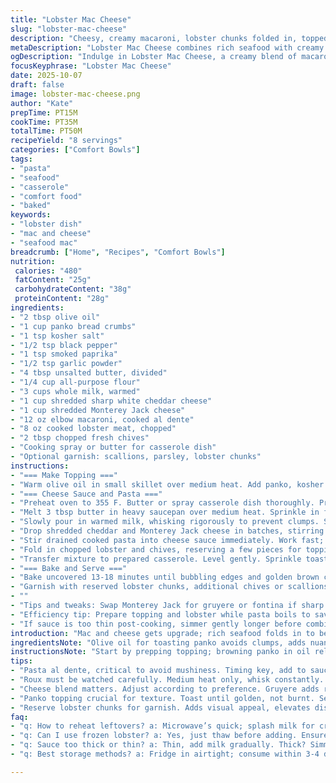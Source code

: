 ```yaml
---
title: "Lobster Mac Cheese"
slug: "lobster-mac-cheese"
description: "Cheesy, creamy macaroni, lobster chunks folded in, topped with crispy seasoned crumbs. Uses flour roux base for thick sauce. Panko crumbs toasted with olive oil, smoked paprika, garlic powder, salt, and pepper for crunch and flavor. Baked to meld and brown the top, lobster juices infuse pasta. Handy tweaks like Monterey Jack instead of cheddar, crab swap, or half and half dairy adjustments add variety. Solid textures and seasoning cues vital for balance. Timing flexes for bubbling, browning, and lobster warmth. Easy pantry swaps, ensuring robust, layered seafood and cheese experience in a home setup."
metaDescription: "Lobster Mac Cheese combines rich seafood with creamy cheeses for a textured dish that excites the palate."
ogDescription: "Indulge in Lobster Mac Cheese, a creamy blend of macaroni, shredded cheeses, and buttery lobster for a rich dining experience."
focusKeyphrase: "Lobster Mac Cheese"
date: 2025-10-07
draft: false
image: lobster-mac-cheese.png
author: "Kate"
prepTime: PT15M
cookTime: PT35M
totalTime: PT50M
recipeYield: "8 servings"
categories: ["Comfort Bowls"]
tags:
- "pasta"
- "seafood"
- "casserole"
- "comfort food"
- "baked"
keywords:
- "lobster dish"
- "mac and cheese"
- "seafood mac"
breadcrumb: ["Home", "Recipes", "Comfort Bowls"]
nutrition: 
 calories: "480"
 fatContent: "25g"
 carbohydrateContent: "38g"
 proteinContent: "28g"
ingredients:
- "2 tbsp olive oil"
- "1 cup panko bread crumbs"
- "1 tsp kosher salt"
- "1/2 tsp black pepper"
- "1 tsp smoked paprika"
- "1/2 tsp garlic powder"
- "4 tbsp unsalted butter, divided"
- "1/4 cup all-purpose flour"
- "3 cups whole milk, warmed"
- "1 cup shredded sharp white cheddar cheese"
- "1 cup shredded Monterey Jack cheese"
- "12 oz elbow macaroni, cooked al dente"
- "8 oz cooked lobster meat, chopped"
- "2 tbsp chopped fresh chives"
- "Cooking spray or butter for casserole dish"
- "Optional garnish: scallions, parsley, lobster chunks"
instructions:
- "=== Make Topping ==="
- "Warm olive oil in small skillet over medium heat. Add panko, kosher salt, black pepper, smoked paprika, garlic powder. Stir constantly. Toast crumbs 4-5 minutes until golden brown, nutty smell, dry texture. Avoid burning; fragile crumbs turn bitter fast. Remove from heat; set aside."
- "=== Cheese Sauce and Pasta ==="
- "Preheat oven to 355 F. Butter or spray casserole dish thoroughly. Prevent sticking; helps crust crisp evenly."
- "Melt 3 tbsp butter in heavy saucepan over medium heat. Sprinkle in flour gradually, whisking without lumps. Cook roux 3-4 minutes until light tan, nutty aroma, no raw flour taste. Critical; forms base without pasty aftertaste."
- "Slowly pour in warmed milk, whisking rigorously to prevent clumps. Sauce thickens as it simmers, ripples forming. Stir frequently to keep smooth, no scorching on bottom. Adjust heat to maintain gentle bubble."
- "Drop shredded cheddar and Monterey Jack cheese in batches, stirring until velvety and homogenous. Use mix of cheeses for flavor balance and melting properties. Remove from heat once incorporated."
- "Stir drained cooked pasta into cheese sauce immediately. Work fast; pasta absorbs moisture quicker than cold, gives creamy coating. Taste now. Add kosher salt or cracked black pepper carefully, depending on cheese saltiness and personal taste. Less is more; salty cheese can overpower."
- "Fold in chopped lobster and chives, reserving a few pieces for topping and garnish later. Lobster should be just warm, not overcooked or rubbery."
- "Transfer mixture to prepared casserole. Level gently. Sprinkle toasted panko topping evenly over surface, creating layer for crunch."
- "=== Bake and Serve ==="
- "Bake uncovered 13-18 minutes until bubbling edges and golden brown crumbs. Top should sizzle lightly, toasted aroma filling kitchen. Watch final minutes closely to avoid burn. Let rest 5 minutes after removing from oven for sauce to set slightly."
- "Garnish with reserved lobster chunks, additional chives or scallions, and parsley if desired. Serve hot, immediately."
- ""
- "Tips and tweaks: Swap Monterey Jack for gruyere or fontina if sharp cheddar is too pungent. Crab meat substitute possible if lobster unavailable; same timing. For richer sauce, half and half can replace milk but watch thickness closely; sauce may thicken faster, requiring slight heat reduction. Avoid dry pasta by timing sauce and pasta combo carefully; reheating mac and cheese risks drying, reintroduce splash of milk or cream if needed. Panko topping toasted separately is crucial; soggy crumbs are biggest textural failure. Use salted butter only if adjusting salt separately later."
- "Efficiency tip: Prepare topping and lobster while pasta boils to save time. Use warm milk from microwave or stovetop to speed sauce assembly. Whisk continuously to prevent clumps; lumps ruin texture and eating experience."
- "If sauce is too thin post-cooking, simmer gently longer before combining with pasta; patience fixes consistency better than flour additions mid-assembly. For bolder flavor, add a pinch smoked cayenne or dry mustard powder in cheese sauce."
introduction: "Mac and cheese gets upgrade; rich seafood folds in to beef up flavor, texture. Not just stirring cheese in pasta water, but building layers. Start with solid roux to anchor sauce. Cheese choice not random; creamy Monterey Jack softens cheddar's sharpness. Toasted panko seasoned with smoked paprika, garlic powder, salt, black pepper for earthy crunchy contrast. Lobster meat gently handled. Overcooked tough lobster ruins dish. Bake just enough to brown crust, warm through, keep lobster tender. It’s about timing, senses, patience. Salt sparingly during seasoning; cheeses vary wildly. Essential kitchen habits: watch flour color, milk temperature, toast checks. Time markers swap for aroma clues, texture feel. No raw flour, no clumpy sauce, no soggy topping. Layer textures, flavors. Food that stands up to scrutiny."
ingredientsNote: "Olive oil for toasting panko avoids clumps, adds nuanced nutty flavor that butter alone can't deliver here. Panko works better than traditional bread crumbs; lighter, crisper. Smoked paprika gives subtle heat and earthiness—replace with regular paprika plus pinch of chili powder if unavailable. Cheese combo blends meltability and sharpness; swap Monterey Jack for gruyere or fontina in a pinch for complexity. Butter must be unsalted to control salt levels cleanly. Flour-to-fat ratio key; too little flour leads to thin sauce, too much causes pasty texture. Use warmed milk to prevent lumps during whisking—cold milk causes separation. If lobster off-season or pricey, cooked crab or shrimp works as alternative. Chives add freshness and slight oniony bite; scallions or parsley can substitute for garnish. Cooking spray or butter at the base prevents sticking and makes cleanup easier."
instructionsNote: "Start by prepping topping; browning panko in oil releases aroma, signals necessary crisp texture. Watch crumbs—burn quickly once toasted. Roux demanding attention; stir constantly, look for slight color shift to deep blonde but not brown—this step saves from raw flour aftertaste and controls sauce thickness. Add milk warm to avoid shocking roux and avoid lumps. Whisk vigorously and keep sauce moving gently to incorporate cheese without clumps. Seasoning after melting cheese avoids over-salting. Fold pasta and lobster swiftly to prevent sauce from cooling and thickening before baking. Reserve some lobster for visual appeal atop when served. Bake uncovered till edges bubble and crumbs goldened with slight crackle when pressed. Resting time important for sauce to firm slightly; don’t plunge in piping hot, unstable dish. Adjust baking times slightly depending on oven hot spots—watch the crumbs’ color and bubbly signals instead of clock alone. Garnish last second for freshness and presentation punch."
tips:
- "Pasta al dente, critical to avoid mushiness. Timing key, add to sauce immediately. Help sauce coat each piece. Cold pasta turns dry."
- "Roux must be watched carefully. Medium heat only, whisk constantly. Look for nutty aroma, light tan color. Avoid browning; raw flour ruins flavor."
- "Cheese blend matters. Adjust according to preference. Gruyere adds richness, Fontina lends creaminess. Balance flavors without overpowering each other."
- "Panko topping crucial for texture. Toast until golden, not burnt. Season well but watch portion. Balance crunch with creamy sauce underneath."
- "Reserve lobster chunks for garnish. Adds visual appeal, elevates dish. Use less tender seafood for practicing; avoid rubbery aftermath."
faq:
- "q: How to reheat leftovers? a: Microwave’s quick; splash milk for creaminess. Stove option; keep low heat, stir continually. Watch for dryness."
- "q: Can I use frozen lobster? a: Yes, just thaw before adding. Ensure warm; cold chunks won’t mix well. Off-season crab is a great swap."
- "q: Sauce too thick or thin? a: Thin, add milk gradually. Thick? Simmer gently. Patience is key; avoid quick fixes with flour mid-cook."
- "q: Best storage methods? a: Fridge in airtight; consume within 3-4 days. Freezing works too, but texture may suffer. Reheat gently, add moisture."

---
```

